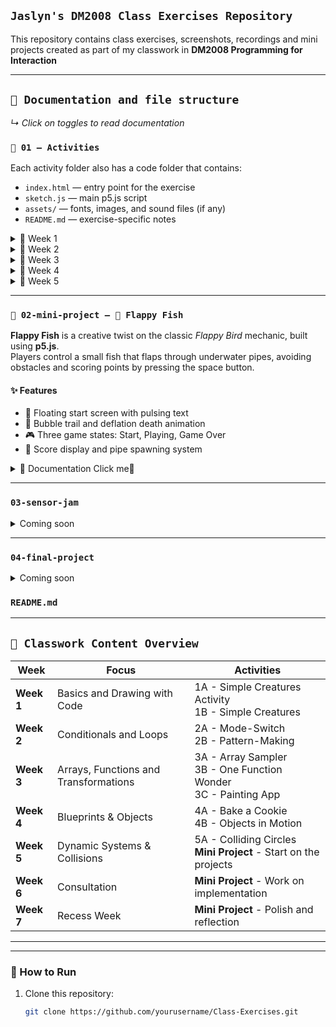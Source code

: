 ## `Jaslyn's DM2008 Class Exercises Repository`

This repository contains class exercises, screenshots, recordings and mini projects created as part of my classwork in **DM2008 Programming for Interaction**

---

## `📁 Documentation and file structure`

 *↳ Click on toggles to read documentation*

### `📂 01 – Activities `


Each activity folder also has a code folder that contains:

- `index.html` — entry point for the exercise
- `sketch.js` — main p5.js script
- `assets/` — fonts, images, and sound files (if any)
- `README.md` — exercise-specific notes




<details> 
<summary> 
📂 Week 1
</summary>

 - 📂 `1A-Simple-Creatures`
    - 2 Still images
  </br>
    <image src="./01-activities/Week1/1A-Simple-Creatures/PonyResult.png" width="180" controls></image>
    <image src="./01-activities/Week1/1A-Simple-Creatures/PonyCode.png" height="180" controls></image>

</br>
 - 📂 `1B-Learning-By-Making`
    - 3 Still images
  </br>
    <image src="./01-activities/Week1/1B-Learning-By-Making/1B_GorgeNeeseInspo.png" width="180" controls></image>
    [1B_GorgeNeeseInspoScreenRecording](https://github.com/Jaslynnn/dm2008-Jaslyn-Chen-AY2526-S1/blob/main/01-activities/Week1/1B-Learning-By-Making/1B_GorgeNeeseInspoScreenRecording.mp4)
    <image src="./01-activities/Week1/1B-Learning-By-Making/1B_GorgeNeeseVer2Inspo.png" height="180" controls></image>
    <image src="./01-activities/Week1/1B-Learning-By-Making/1B_RyojiIkedaInspo.png" height="180" controls ></image>

   - 2 Screen Recordings(Minimum)
  </br>
   <image src="./Week1/1B-Learning-By-Making/gifs/1B_RyojiIkedaInspoGif.gif" height="180" controls></image>
   

---

</details>




<details>

   <summary> 
   📂 Week 2

   </summary>

- 📂 `2A-Mode-Switch`
    - 3 Still images
    - 1 Screen Recordings
- 📂 `2B-Pattern-Making`
    - 3 Still images
    - 1 Screen Recordings`


---

</details>


<details>

   <summary> 
   📂 Week 3

   </summary>

- 📂 `3A-Array-Sampler`
   - 1 Screen Recordings
- 📂 `3B-One-function-wonder`
  - 3 Still images
- 📂 `3C-One-function-wonder`
  - 2 Still images
  - 1 Screen Recordings`

    </details>

<details>

   <summary> 
   📂 Week 4

   </summary>

- 📂 `4A-Bake-A-Cookie`
    - 1 Screen Recordings
- 📂 `4B-Objects-In-Motion`
    - 1 Screen Recordings

---
</details>

   <details>

   <summary> 
   📂 Week 5

   </summary>

- 📂 `5A-Colliding-Circles`
    - 1 Screen Recordings
- 📂 `Mini-Project-Start`
    

---
   </details>

  </details>

---
### `📂 02-mini-project – 🐠 Flappy Fish`

**Flappy Fish** is a creative twist on the classic *Flappy Bird* mechanic, built using **p5.js**.  
Players control a small fish that flaps through underwater pipes, avoiding obstacles and scoring points by pressing the space button.

#### ✨ Features

- 💨 Floating start screen with pulsing text
- 🫧 Bubble trail and deflation death animation
- 🎮 Three game states: Start, Playing, Game Over
- 🔢 Score display and pipe spawning system


<details>
 <summary> 
    📄 Documentation Click me🥺
</summary>


---
### Flappy Fish Documentation
#### 🧠 Creation Process Overview
- **Goal:** Combine prior lessons into a small playable game after flappy bird using OOP and game states.
   - Try things out and experiment
   - Simple but engaging mechanics
   - Use purely code and no sprite assets
   - Focus on the user experience and game juice

---

#### `📅 Development Timeline`

#### Week 5 — First Prototype
- Worked on provided guided code to make main mechanics work.
  <video src="assets/progress/week3-prototype.mp4" width="480" controls></video>

#### Week 6 — Consultation and Polish

- Tested shapes generated with code to create squish and squash effect.
- Added circles to pipes to make them look more 3D
- Added fishtail and realised that flappy fish sounds like a cool theme.

#### Week 7 — Polish

- Fixed bugs created by the initial circles
- Created a simple state machine for start, play, and game over
- Created bubbles and bubble trail to add more life and game juice to the underwater theme.
- Added speed and vertical movement for the pipes as the score increases to increase difficulty.

  **Polish**
- Refined color palette and visual consistency.
- Added floating start text and pulsing “Press SPACE” message.
- Introduced bubble particle effects and flipped death animation.

---

### 🎨 Visual Design

The game uses a soft **oceanic palette**:

| Element          | Color                      | RGBA                       |
|------------------|----------------------------|----------------------------|
| Fish             | Orange                     | `rgba(255, 169, 77, 1)`    |
| Background Light | Sky Blue                   | `rgba(179, 229, 252, 1)`   |
| Background Deep  | Ocean Blue                 | `rgba(2, 136, 209, 1)`     |
| Pipes            | Seaweed Green              | `rgba(129, 199, 132, 1)`   |
| Bubbles          | Light Blue (varying alpha) | `rgba(200, 230, 255, 0.5)` |





</details>

---
### ` 03-sensor-jam `
<details>
 <summary> 
 Coming soon
</summary>







</details>

---

### ` 04-final-project `
<details>
    <summary> 
    Coming soon
     </summary>







   </details>

### `README.md`

---

## `📅 Classwork Content Overview`

| Week       | Focus                                 | Activities                                                                     |
|------------|---------------------------------------|--------------------------------------------------------------------------------|
| **Week 1** | Basics and Drawing with Code          | 1A - Simple Creatures Activity <br/> 1B - Simple Creatures                     |
| **Week 2** | Conditionals and Loops                | 2A - Mode-Switch <br/> 2B - Pattern-Making                                     |
| **Week 3** | Arrays, Functions and Transformations | 3A - Array Sampler <br/> 3B - One Function Wonder <br/> 3C - Painting App      |
| **Week 4** | Blueprints & Objects                  | 4A - Bake a Cookie <br/> 4B - Objects in Motion                                |
| **Week 5** | Dynamic Systems & Collisions          | 5A - Colliding Circles<br/> **Mini Project** - Start on the projects           |
| **Week 6** | Consultation                          | **Mini Project** - Work on implementation                                      |
| **Week 7** | Recess Week                           | **Mini Project** - Polish and reflection                                       |

---



---

### 🚀 How to Run

1. Clone this repository:
   ```bash
   git clone https://github.com/yourusername/Class-Exercises.git
